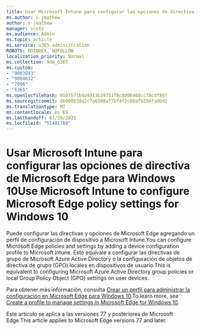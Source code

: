```yaml
---
title: Usar Microsoft Intune para configurar las opciones de directiva de Microsoft Edge para Windows 10
ms.author: v-jmathew
author: v-jmathew
manager: scotv
ms.audience: Admin
ms.topic: article
ms.service: o365-administration
ROBOTS: NOINDEX, NOFOLLOW
localization_priority: Normal
ms.collection: Adm_O365
ms.custom:
- "9003843"
- "9004632"
- "7096"
- "8365"
ms.openlocfilehash: 0107571b4a9313b39751f8c8d06468ccf8cdf807
ms.sourcegitcommit: db908b3da2c7a6508a77bf4f2c80afb294fadbd1
ms.translationtype: MT
ms.contentlocale: es-ES
ms.lasthandoff: 03/29/2021
ms.locfileid: "51401780"
---
```

# <a name="use-microsoft-intune-to-configure-microsoft-edge-policy-settings-for-windows-10"></a><span data-ttu-id="1bd9e-102">Usar Microsoft Intune para configurar las opciones de directiva de Microsoft Edge para Windows 10</span><span class="sxs-lookup"><span data-stu-id="1bd9e-102">Use Microsoft Intune to configure Microsoft Edge policy settings for Windows 10</span></span>

<span data-ttu-id="1bd9e-103">Puede configurar las directivas y opciones de Microsoft Edge agregando un perfil de configuración de dispositivo a Microsoft Intune.</span><span class="sxs-lookup"><span data-stu-id="1bd9e-103">You can configure Microsoft Edge policies and settings by adding a device configuration profile to Microsoft Intune.</span></span> <span data-ttu-id="1bd9e-104">Esto equivale a configurar las directivas de grupo de Microsoft Azure Active Directory o la configuración de objetos de directiva de grupo (GPO) locales en dispositivos de usuario.</span><span class="sxs-lookup"><span data-stu-id="1bd9e-104">This is equivalent to configuring Microsoft Azure Active Directory group policies or local Group Policy Object (GPO) settings on user devices.</span></span>

<span data-ttu-id="1bd9e-105">Para obtener más información, consulta [Crear un perfil para administrar la configuración en Microsoft Edge para Windows 10](https://go.microsoft.com/fwlink/?linkid=2133700).</span><span class="sxs-lookup"><span data-stu-id="1bd9e-105">To learn more, see [Create a profile to manage settings in Microsoft Edge for Windows 10](https://go.microsoft.com/fwlink/?linkid=2133700).</span></span>

<span data-ttu-id="1bd9e-106">Este artículo se aplica a las versiones 77 y posteriores de Microsoft Edge.</span><span class="sxs-lookup"><span data-stu-id="1bd9e-106">This article applies to Microsoft Edge versions 77 and later.</span></span>
